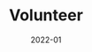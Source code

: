 ---
title: Volunteer
summary: Be a citizen scientist with Sounds of Nature!
tags:
  - Volunteer
date: 2022-01
external_link: "https://peaselab.com/sounds/volunteer"
---